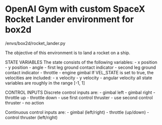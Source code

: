 # OpenAI Gym with custom SpaceX Rocket Lander environment for box2d

/envs/box2d/rocket_lander.py

The objective of this environment is to land a rocket on a ship.

STATE VARIABLES
The state consists of the following variables:
    - x position
    - y position
    - angle
    - first leg ground contact indicator
    - second leg ground contact indicator
    - throttle
    - engine gimbal
If VEL_STATE is set to true, the velocities are included:
    - x velocity
    - y velocity
    - angular velocity
all state variables are roughly in the range [-1, 1]
    
CONTROL INPUTS
Discrete control inputs are:
    - gimbal left
    - gimbal right
    - throttle up
    - throttle down
    - use first control thruster
    - use second control thruster
    - no action
    
Continuous control inputs are:
    - gimbal (left/right)
    - throttle (up/down)
    - control thruster (left/right)
